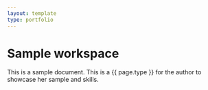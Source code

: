 ```yaml
---
layout: template
type: portfolio
---
```


# Sample workspace 

This is a sample document. This is a {{ page.type }} for the author to showcase her sample and skills.

